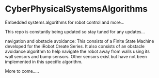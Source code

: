 CyberPhysicalSystemsAlgorithms
==============================

Embedded systems algorithms for robot control and more...


This repo is constantly being updated so stay tuned for any updates...

navigation and obstacle avoidance: This consists of a Finite State Machine developed for the iRobot Create Series. 
                                   It also consists of an obstacle avoidance algorithm to help navigate the robot away
                                   from walls using its wall sensors and bump sensors. Other sensors exist but have
                                   not been implemented in this specific algorithm.
                                   
                                   
More to come.....







